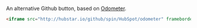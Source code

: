 An alternative Github button, based on [Odometer](http://github.hubspot.com/odometer).

```html
<iframe src="http://hubstar.io/github/spin/HubSpot/odometer" frameborder=0 scrolling=0 width=380 height=60></iframe>
```
